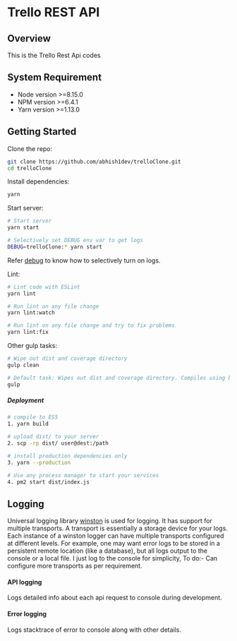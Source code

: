 # Trello REST API

## Overview

This is the Trello Rest Api codes

## System Requirement

* Node version >=8.15.0
* NPM version >=6.4.1
* Yarn version >=1.13.0


## Getting Started

Clone the repo:
```sh
git clone https://github.com/abhish1dev/trelloClone.git
cd trelloClone
```

Install dependencies:
```sh
yarn
```

Start server:
```sh
# Start server
yarn start

# Selectively set DEBUG env var to get logs
DEBUG=trelloClone:* yarn start
```
Refer [debug](https://www.npmjs.com/package/debug) to know how to selectively turn on logs.


Lint:
```sh
# Lint code with ESLint
yarn lint

# Run lint on any file change
yarn lint:watch

# Run lint on any file change and try to fix problems
yarn lint:fix
```

Other gulp tasks:
```sh
# Wipe out dist and coverage directory
gulp clean

# Default task: Wipes out dist and coverage directory. Compiles using babel.
gulp
```

##### Deployment

```sh
# compile to ES5
1. yarn build

# upload dist/ to your server
2. scp -rp dist/ user@dest:/path

# install production dependencies only
3. yarn --production

# Use any process manager to start your services
4. pm2 start dist/index.js
```

## Logging

Universal logging library [winston](https://www.npmjs.com/package/winston) is used for logging. It has support for multiple transports.  A transport is essentially a storage device for your logs. Each instance of a winston logger can have multiple transports configured at different levels. For example, one may want error logs to be stored in a persistent remote location (like a database), but all logs output to the console or a local file. I just log to the console for simplicity, To do:- Can configure more transports as per requirement.

#### API logging
Logs detailed info about each api request to console during development.


#### Error logging
Logs stacktrace of error to console along with other details. 
